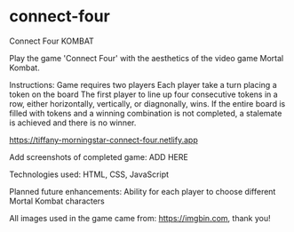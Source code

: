 # connect-four

Connect Four KOMBAT

Play the game 'Connect Four' with the aesthetics of the video game Mortal Kombat.

Instructions:
Game requires two players
Each player take a turn placing a token on the board
The first player to line up four consecutive tokens in a row, either horizontally, vertically, or diagnonally, wins.  If the entire board is filled with tokens and a winning combination is not completed, a stalemate is achieved and there is no winner.

https://tiffany-morningstar-connect-four.netlify.app

Add screenshots of completed game:
ADD HERE

Technologies used:
HTML, CSS, JavaScript

Planned future enhancements:
Ability for each player to choose different Mortal Kombat characters

All images used in the game came from: https://imgbin.com, thank you!
